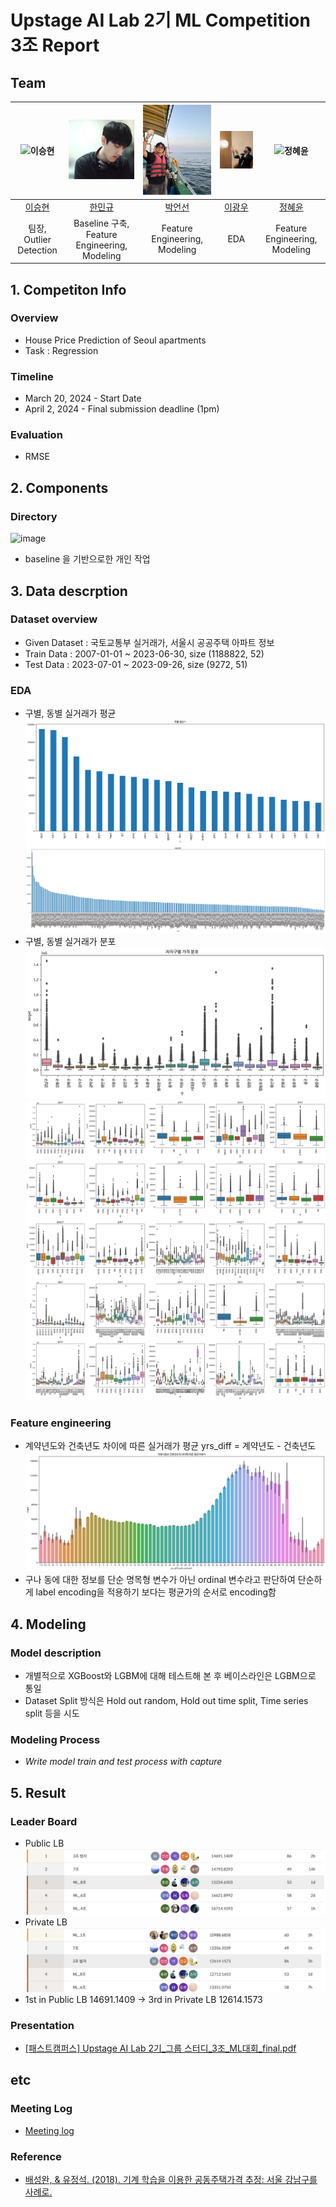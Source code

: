 # Upstage AI Lab 2기 ML Competition 3조 Report

## Team

| ![이승현](https://avatars.githubusercontent.com/u/66935871?v=4) | ![한민규](https://github.com/UpstageAILab2/upstage-ml-regression-3/blob/main/imgs/MangooH.png) | ![박언선](https://github.com/UpstageAILab2/upstage-ml-regression-3/blob/main/imgs/eonseon.png) | ![이광우](https://github.com/UpstageAILab2/upstage-ml-regression-3/blob/main/imgs/kwangwoo.png) | ![정혜윤](https://avatars.githubusercontent.com/u/118159352?v=4) |
| :--------------------------------------------------------------: | :--------------------------------------------------------------: | :--------------------------------------------------------------: | :--------------------------------------------------------------: | :--------------------------------------------------------------: |
|            [이승현](https://github.com/EffortLEE1008)             |            [한민규](https://github.com/MangooH)             |            [박언선](https://github.com/eonpark)             |            [이광우](https://github.com/UpstageAILab)             |            [정혜윤](https://github.com/Hye-yoonJeong)             |
|                            팀장, Outlier Detection                             |                            Baseline 구축, Feature Engineering, Modeling                             |                            Feature Engineering, Modeling                             |                            EDA                         |                            Feature Engineering, Modeling                             |

## 1. Competiton Info

### Overview

- House Price Prediction of Seoul apartments
- Task : Regression

### Timeline

- March 20, 2024 - Start Date
- April 2, 2024 - Final submission deadline (1pm)

### Evaluation

- RMSE

## 2. Components

### Directory

![image](https://github.com/UpstageAILab2/upstage-ml-regression-3/assets/88866306/c89c5c51-8c99-4707-a915-05b7dd0d1610)
- baseline 을 기반으로한 개인 작업

## 3. Data descrption

### Dataset overview

- Given Dataset : 국토교통부 실거래가, 서울시 공공주택 아파트 정보
- Train Data : 2007-01-01 ~ 2023-06-30, size (1188822, 52)
- Test Data : 2023-07-01 ~ 2023-09-26, size (9272, 51)

### EDA

- 구별, 동별 실거래가 평균
![구별평균가](https://github.com/UpstageAILab2/upstage-ml-regression-3/blob/main/yoon/plots/%EA%B5%AC%EB%B3%84%ED%8F%89%EA%B7%A0%EA%B0%80.png)
![동별평균가](https://github.com/UpstageAILab2/upstage-ml-regression-3/blob/main/yoon/plots/%EB%8F%99%EB%B3%84%ED%8F%89%EA%B7%A0%EA%B0%80.png)
- 구별, 동별 실거래가 분포
![구별실거래가분포](https://github.com/UpstageAILab2/upstage-ml-regression-3/blob/main/imgs/%EC%9E%90%EC%B9%98%EA%B5%AC%EB%B3%84%EA%B0%80%EA%B2%A9%EB%B6%84%ED%8F%AC.png)
![동별실거래가분포](https://github.com/UpstageAILab2/upstage-ml-regression-3/blob/main/imgs/%EB%8F%99%EB%B3%84%EA%B0%80%EA%B2%A9%EB%B6%84%ED%8F%AC.png)


### Feature engineering

- 계약년도와 건축년도 차이에 따른 실거래가 평균
yrs_diff = 계약년도 - 건축년도
![yrs_diff](https://github.com/UpstageAILab2/upstage-ml-regression-3/blob/main/imgs/yrs_diff.png)
- 구나 동에 대한 정보를 단순 명목형 변수가 아닌 ordinal 변수라고 판단하여 단순하게 label encoding을 적용하기 보다는 평균가의 순서로 encoding함

## 4. Modeling

### Model description

- 개별적으로 XGBoost와 LGBM에 대해 테스트해 본 후 베이스라인은 LGBM으로 통일
- Dataset Split 방식은 Hold out random, Hold out time split, Time series split 등을 시도


### Modeling Process

- _Write model train and test process with capture_

## 5. Result

### Leader Board

- Public LB
![publicLB](https://github.com/UpstageAILab2/upstage-ml-regression-3/blob/main/imgs/publicLB.png)
- Private LB
![privateLB](https://github.com/UpstageAILab2/upstage-ml-regression-3/blob/main/imgs/privateLB.png)
- 1st in Public LB 14691.1409 → 3rd in Private LB 12614.1573

### Presentation

- [[패스트캠퍼스] Upstage AI Lab 2기_그룹 스터디_3조_ML대회_final.pdf ](https://github.com/UpstageAILab2/upstage-ml-regression-3/blob/main/docs/pdf/%5B%ED%8C%A8%EC%8A%A4%ED%8A%B8%EC%BA%A0%ED%8D%BC%EC%8A%A4%5D%20Upstage%20AI%20Lab%202%EA%B8%B0_%EA%B7%B8%EB%A3%B9%20%EC%8A%A4%ED%84%B0%EB%94%94_3%EC%A1%B0_ML%EB%8C%80%ED%9A%8C_final.pdf)

## etc

### Meeting Log

- [Meeting log](https://www.notion.so/f6317c9bc94c436db7c85008be72feb7?v=35c93e65be114867af23a0365ff9e1a0)

### Reference

- [배성완, & 유정석. (2018). 기계 학습을 이용한 공동주택가격 추정: 서울 강남구를 사례로.](http://www.kreaa.or.kr/data/vol24-1/24_01_05.pdf)

